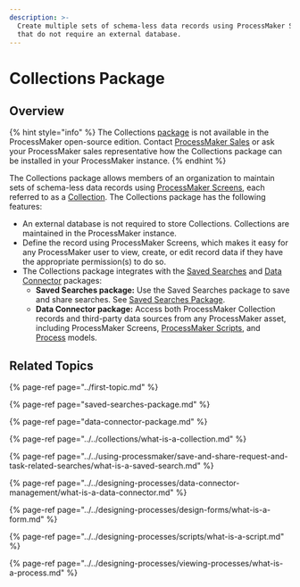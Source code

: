 ```yaml
---
description: >-
  Create multiple sets of schema-less data records using ProcessMaker Screens
  that do not require an external database.
---
```


# Collections Package

## Overview

{% hint style="info" %}
The Collections [package](../first-topic.md) is not available in the ProcessMaker open-source edition. Contact [ProcessMaker Sales](https://www.processmaker.com/contact/) or ask your ProcessMaker sales representative how the Collections package can be installed in your ProcessMaker instance.
{% endhint %}

The Collections package allows members of an organization to maintain sets of schema-less data records using [ProcessMaker Screens](../../designing-processes/design-forms/what-is-a-form.md), each referred to as a [Collection](../../collections/what-is-a-collection.md). The Collections package has the following features:

* An external database is not required to store Collections. Collections are maintained in the ProcessMaker instance.
* Define the record using ProcessMaker Screens, which makes it easy for any ProcessMaker user to view, create, or edit record data if they have the appropriate permission\(s\) to do so.
* The Collections package integrates with the [Saved Searches](../../using-processmaker/save-and-share-request-and-task-related-searches/what-is-a-saved-search.md) and [Data Connector](../../designing-processes/data-connector-management/what-is-a-data-connector.md) packages:
  * **Saved Searches package:** Use the Saved Searches package to save and share searches. See [Saved Searches Package](saved-searches-package.md).
  * **Data Connector package:** Access both ProcessMaker Collection records and third-party data sources from any ProcessMaker asset, including ProcessMaker Screens, [ProcessMaker Scripts](../../designing-processes/scripts/what-is-a-script.md), and [Process](../../designing-processes/viewing-processes/what-is-a-process.md) models.

## Related Topics

{% page-ref page="../first-topic.md" %}

{% page-ref page="saved-searches-package.md" %}

{% page-ref page="data-connector-package.md" %}

{% page-ref page="../../collections/what-is-a-collection.md" %}

{% page-ref page="../../using-processmaker/save-and-share-request-and-task-related-searches/what-is-a-saved-search.md" %}

{% page-ref page="../../designing-processes/data-connector-management/what-is-a-data-connector.md" %}

{% page-ref page="../../designing-processes/design-forms/what-is-a-form.md" %}

{% page-ref page="../../designing-processes/scripts/what-is-a-script.md" %}

{% page-ref page="../../designing-processes/viewing-processes/what-is-a-process.md" %}

